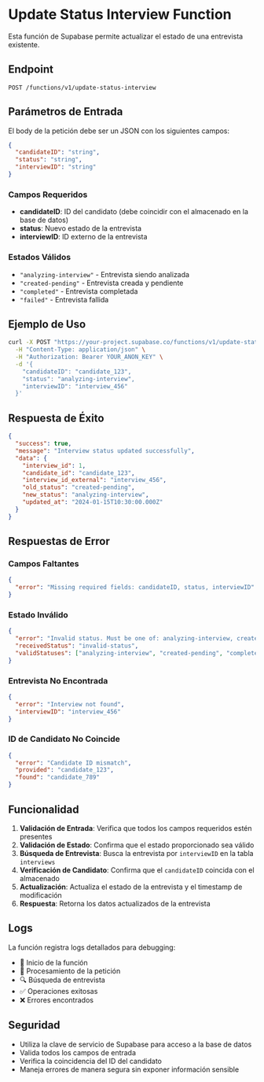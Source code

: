 # Update Status Interview Function

Esta función de Supabase permite actualizar el estado de una entrevista existente.

## Endpoint

```
POST /functions/v1/update-status-interview
```

## Parámetros de Entrada

El body de la petición debe ser un JSON con los siguientes campos:

```json
{
  "candidateID": "string",
  "status": "string",
  "interviewID": "string"
}
```

### Campos Requeridos

- **candidateID**: ID del candidato (debe coincidir con el almacenado en la base de datos)
- **status**: Nuevo estado de la entrevista
- **interviewID**: ID externo de la entrevista

### Estados Válidos

- `"analyzing-interview"` - Entrevista siendo analizada
- `"created-pending"` - Entrevista creada y pendiente
- `"completed"` - Entrevista completada
- `"failed"` - Entrevista fallida

## Ejemplo de Uso

```bash
curl -X POST "https://your-project.supabase.co/functions/v1/update-status-interview" \
  -H "Content-Type: application/json" \
  -H "Authorization: Bearer YOUR_ANON_KEY" \
  -d '{
    "candidateID": "candidate_123",
    "status": "analyzing-interview",
    "interviewID": "interview_456"
  }'
```

## Respuesta de Éxito

```json
{
  "success": true,
  "message": "Interview status updated successfully",
  "data": {
    "interview_id": 1,
    "candidate_id": "candidate_123",
    "interview_id_external": "interview_456",
    "old_status": "created-pending",
    "new_status": "analyzing-interview",
    "updated_at": "2024-01-15T10:30:00.000Z"
  }
}
```

## Respuestas de Error

### Campos Faltantes
```json
{
  "error": "Missing required fields: candidateID, status, interviewID"
}
```

### Estado Inválido
```json
{
  "error": "Invalid status. Must be one of: analyzing-interview, created-pending, completed, failed",
  "receivedStatus": "invalid-status",
  "validStatuses": ["analyzing-interview", "created-pending", "completed", "failed"]
}
```

### Entrevista No Encontrada
```json
{
  "error": "Interview not found",
  "interviewID": "interview_456"
}
```

### ID de Candidato No Coincide
```json
{
  "error": "Candidate ID mismatch",
  "provided": "candidate_123",
  "found": "candidate_789"
}
```

## Funcionalidad

1. **Validación de Entrada**: Verifica que todos los campos requeridos estén presentes
2. **Validación de Estado**: Confirma que el estado proporcionado sea válido
3. **Búsqueda de Entrevista**: Busca la entrevista por `interviewID` en la tabla `interviews`
4. **Verificación de Candidato**: Confirma que el `candidateID` coincida con el almacenado
5. **Actualización**: Actualiza el estado de la entrevista y el timestamp de modificación
6. **Respuesta**: Retorna los datos actualizados de la entrevista

## Logs

La función registra logs detallados para debugging:
- 🚀 Inicio de la función
- 📝 Procesamiento de la petición
- 🔍 Búsqueda de entrevista
- ✅ Operaciones exitosas
- ❌ Errores encontrados

## Seguridad

- Utiliza la clave de servicio de Supabase para acceso a la base de datos
- Valida todos los campos de entrada
- Verifica la coincidencia del ID del candidato
- Maneja errores de manera segura sin exponer información sensible
